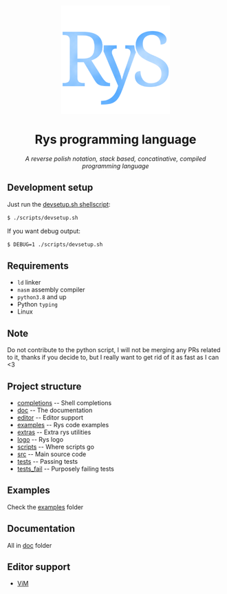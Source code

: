 <p align="center">
    <img src="/logo/rys.png" alt="rys logo" width="50%"/>
</p>

<h1 align="center">Rys programming language</h1>

<p align="center">
    <i>A reverse polish notation, stack based, concatinative, compiled programming language</i>
</p>

## Development setup

Just run the [devsetup.sh shellscript](/scripts/devsetup.sh):

```bash
$ ./scripts/devsetup.sh
```

If you want debug output:

```bash
$ DEBUG=1 ./scripts/devsetup.sh
```

## Requirements

-   `ld` linker
-   `nasm` assembly compiler
-   `python3.8` and up
-   Python `typing`
-   Linux

## Note

Do not contribute to the python script, I will not be merging
any PRs related to it, thanks if you decide to, but I really
want to get rid of it as fast as I can <3

## Project structure

-   [completions](/completions) -- Shell completions
-   [doc](/doc) -- The documentation
-   [editor](/editor) -- Editor support
-   [examples](/examples) -- Rys code examples
-   [extras](/extras) -- Extra rys utilities
-   [logo](/logo) -- Rys logo
-   [scripts](/scrips) -- Where scripts go
-   [src](/src) -- Main source code
-   [tests](/tests) -- Passing tests
-   [tests_fail](/tests_fail) -- Purposely failing tests

## Examples

Check the [examples](/examples) folder

## Documentation

All in [doc](/doc) folder

## Editor support

-   [ViM](/editor/rys.vim)
